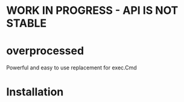 # WORK IN PROGRESS - API IS NOT STABLE

# overprocessed
Powerful and easy to use replacement for exec.Cmd

# Installation

